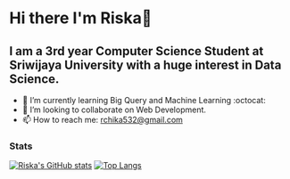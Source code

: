# Hi there I'm Riska👋
## I am a 3rd year Computer Science Student at Sriwijaya University with a huge interest in Data Science.

* 🌱 I’m currently learning Big Query and Machine Learning :octocat:
* 👯 I’m looking to collaborate on Web Development.
* 📫 How to reach me: rchika532@gmail.com 
<!-- 
### Tech Stack ###
![picture alt](https://github.com/topics/java)
![picture alt](https://github.com/topics/python)
![picture alt](https://github.com/topics/javascript) -->

### Stats ###
[![Riska's GitHub stats](https://github-readme-stats.vercel.app/api?username=riskatrim&show_icons=true&theme=tokyonights)](https://github.com/riskatrim/github-readme-stats)
[![Top Langs](https://github-readme-stats.vercel.app/api/top-langs/?username=riskatrim&show_icons=true&theme=tokyonights&layout=compact)](https://github.com/riskatrim/github-readme-stats)





